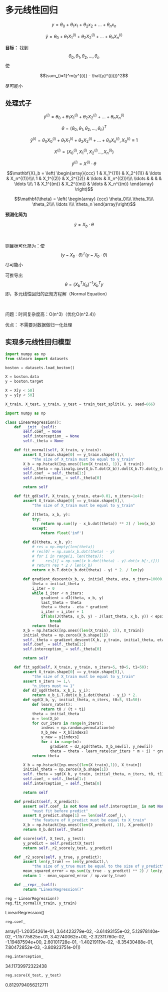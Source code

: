 # 多元线性回归

$$y = \theta_0 + \theta_1x_1 + \theta_2x_2 + ... + \theta_nx_n$$

$$\hat{y} = \theta_0 + \theta_1X_1^{(i)} + \theta_2X_2^{(i)} + ... + \theta_nX_n^{(i)}$$

**目标：** 找到$$\theta_0,\theta_1,\theta_2,...,\theta_n$$使

$$\sum_{i=1}^m(y^{(i)} - \hat{y}^{(i)})^2$$

尽可能小

## 处理式子

$$\hat{y}^{(i)} = \theta_0 + \theta_1X_1^{(i)} + \theta_2X_2^{(i)} + ... + \theta_nX_n^{(i)}$$

$$\theta = (\theta_0, \theta_1, \theta_2,...,\theta_n)^T$$

$$\hat{y}^{(i)} = \theta_0X_0^{(i)} + \theta_1X_1^{(i)} + \theta_2X_2^{(i)} + ... + \theta_nX_n^{(i)}, X_0^{(i)}\equiv1$$

$$X^{(i)} = (X_0^{(i)},X_1^{(i)},X_2^{(i)}...,X_n^{(i)})$$

$$\hat{y}^{(i)} = X^{(i)}·\theta$$

$$\mathbf{X}_b =
\left( \begin{array}{ccc}
1 & X_1^{(1)} & X_2^{(1)} & \ldots & X_n^{(1)}\\\\
1 & X_1^{(2)} & X_2^{(2)} & \ldots & X_n^{(2)}\\\\
\ldots &  &  & & \ldots \\\\
1 & X_1^{(m)} & X_2^{(m)} & \ldots & X_n^{(m)}
\end{array} \right)$$

$$\mathbf{\theta} =
\left( \begin{array} {ccc}
\theta_0\\\\
\theta_1\\\\
\theta_2\\\\
\ldots \\\\
\theta_n
\end{array}\right)$$

**预测化简为**

$$\hat{y} = X_b · \theta$$

<br/>

则目标可化简为：使
$$(y - X_b·\theta)^T(y - X_b·\theta)$$
尽可能小

可推导出
$$\theta = (X_b^TX_b)^{-1}X_b^Ty$$
即，多元线性回归的正规方程解（Normal Equation）

<br/>

问题：时间复杂度高：O(n^3)（优化O(n^2.4)）

优点： 不需要对数据做归一化处理

## 实现多元线性回归模型

```python
import numpy as np
from sklearn import datasets
```

```python
boston = datasets.load_boston()

X = boston.data
y = boston.target

X = X[y < 50]
y = y[y < 50]
```

```python
X_train, X_test, y_train, y_test = train_test_split(X, y, seed=666)
```

```python
import numpy as np

class LinearRegression():
    def __init__(self):
        self.coef_ = None
        self.interception_ = None
        self._theta = None

    def fit_normal(self, X_train, y_train):
        assert X_train.shape[0] == y_train.shape[0],\
            "the size of X_train must be equal to y_train"
        X_b = np.hstack([np.ones((len(X_train), 1)), X_train])
        self._theta = np.linalg.inv(X_b.T.dot(X_b)).dot(X_b.T).dot(y_train)
        self.coef_ = self._theta[1:]
        self.interception_ = self._theta[0]

        return self

    def fit_gd(self, X_train, y_train, eta=0.01, n_iters=1e4):
        assert X_train.shape[0] == y_train.shape[0],\
            "the size of X_train must be equal to y_train"

        def J(theta, x_b, y):
            try:
                return np.sum((y - x_b.dot(theta)) ** 2) / len(x_b)
            except:
                return float('inf')

        def dJ(theta, x_b, y):
            # res = np.empty(len(theta))
            # res[0] = np.sum(x_b.dot(theta) - y)
            # for i in range(1, len(theta)):
            #     res[i] = np.sum((x_b.dot(theta) - y).dot(x_b[:,i]))
            # return res * 2 / len(x_b)
            return x_b.T.dot(x_b.dot(theta) - y) * 2. / len(y)

        def gradient_descent(x_b, y, initial_theta, eta, n_iters=10000, epsilon=1e-8):
            theta = initial_theta
            i_iter = 0
            while i_iter < n_iters:
                gradient = dJ(theta, x_b, y)
                last_theta = theta
                theta = theta - eta * gradient
                i_iter = i_iter + 1
                if(abs(J(theta, x_b, y) - J(last_theta, x_b, y)) < epsilon):
                    break
            return theta
        X_b = np.hstack([np.ones((len(X_train), 1)), X_train])
        initial_theta = np.zeros(X_b.shape[1])
        self._theta = gradient_descent(X_b, y_train, initial_theta, eta, n_iters)
        self.coef_ = self._theta[1:]
        self.interception_ = self._theta[0]

        return self

    def fit_sgd(self, X_train, y_train, n_iters=5, t0=5, t1=50):
        assert X_train.shape[0] == y_train.shape[0],\
            "the size of X_train must be equal to y_train"
        assert n_iters >= 1,\
            "n_iters must >= 1"
        def dJ_sgd(theta, x_b_i, y_i):
            return x_b_i.T.dot(x_b_i.dot(theta) - y_i) * 2.
        def sgd(X_b, y, initial_theta, n_iters, t0=5, t1=50):
            def learn_rate(t):
                return t0 / (t + t1)
            theta = initial_theta
            m = len(X_b)
            for cur_iters in range(n_iters):
                indexs = np.random.permutation(m)
                X_b_new = X_b[indexs]
                y_new = y[indexs]
                for i in range(m):
                    gradient = dJ_sgd(theta, X_b_new[i], y_new[i])
                    theta = theta - learn_rate(cur_iters * m + i) * gradient
            return theta

        X_b = np.hstack([np.ones((len(X_train),1)), X_train])
        initial_theta = np.zeros(X_b.shape[1])
        self._theta = sgd(X_b, y_train, initial_theta, n_iters, t0, t1)
        self.coef_ = self._theta[1:]
        self.interception_ = self._theta[0]

        return self

    def predict(self, X_predict):
        assert self.coef_ is not None and self.interception_ is not None,\
            "must fit before predict"
        assert X_predict.shape[1] == len(self.coef_),\
            "the feature of X_predict must be equal to X_train"
        X_b = np.hstack([np.ones((len(X_predict), 1)), X_predict])
        return X_b.dot(self._theta)

    def score(self, X_test, y_test):
        y_predict = self.predict(X_test)
        return self._r2_score(y_test, y_predict)

    def _r2_score(self, y_true, y_predict):
        assert len(y_true) == len(y_predict),\
            "the size of y_true must be equal to the size of y_predict"
        mean_squared_error = np.sum((y_true - y_predict) ** 2) / len(y_true)
        return 1 - mean_squared_error / np.var(y_true)

    def __repr__(self):
        return "LinearRegression()"
```

```python
reg = LinearRegression()
reg.fit_normal(X_train, y_train)
```

LinearRegression()

```python
reg.coef_
```

array([-1.20354261e-01,  3.64423279e-02, -3.61493155e-02,  5.12978140e-02,
           -1.15775825e+01,  3.42740062e+00, -2.32311760e-02, -1.19487594e+00,
            2.60101728e-01, -1.40219119e-02, -8.35430488e-01,  7.80472852e-03,
           -3.80923751e-01])

```python
reg.interception_
```

34.11739972322438

```python
reg.score(X_test, y_test)
```

0.8129794056212711